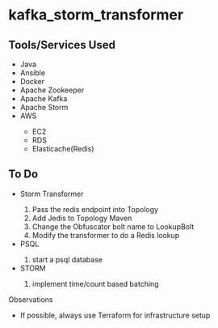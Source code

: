 # kafka_storm_transformer
<h2>
  Tools/Services Used
</h2>
  <ul>
  <li>Java</li>
  <li>Ansible</li>
  <li>Docker</li>
  <li>Apache Zookeeper</li>	
  <li>Apache Kafka</li>
  <li>Apache Storm</li>	
  <li>AWS</li>
    <ul>
      <li>EC2</li>
      <li>RDS</li>
      <li>Elasticache(Redis)</li>
    </ul>
  </ul>
<h2>

<h2>
	To Do
</h2>
<ul>
<li>Storm Transformer</li>
<ol>
	<li>Pass the redis endpoint into Topology</li>
	<li>Add Jedis to Topology Maven</li>
	<li>Change the Obfuscator bolt name to LookupBolt</li>
  	<li>Modify the transformer to do a Redis lookup</li>
</ol>
<li>PSQL</li>
<ol>
  <li>start a psql database</li>
</ol>
<li>STORM</li>
<ol>
  <li>implement time/count based batching</li>
</ol>
</ul>

Observations
<ul>
	<li>If possible, always use Terraform for infrastructure setup</li>
</ul>
